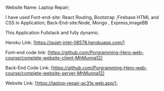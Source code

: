 Website Name: Laptop Repair;

I have used Font-end-site: React Routing, Bootstrap ,Firebase HTML and CSS in Application; Back-End-site:Node, Mongo , Express,imageBB

This Application Fullstack and fully dynamic.

Heroku Link: [https://quiet-inlet-08578.herokuapp.com/]

Font-end code link: [https://github.com/Porgramming-Hero-web-course/complete-website-client-MhMunna12]

Back-End Code Link: [https://github.com/Porgramming-Hero-web-course/complete-website-server-MhMunna12]

Website Link: [https://laptop-repair-ac31e.web.app/];